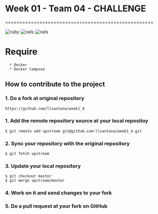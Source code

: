 # Week 01 - Team 04 - CHALLENGE
====================================================

![ruby](https://img.shields.io/badge/Ruby-2.4.2-red.svg)
![rails](https://img.shields.io/badge/Rails-5.1.4-red.svg)
![rails](https://img.shields.io/docker/automated/jrottenberg/ffmpeg.svg)

# Require
```
  * Docker
  * Docker Compose
```

## How to contribute to the project

### 1. Do a fork at original repository
```
https://github.com/llsantana/week1_4
```

### 1. Add the remote repository source at your local repositoy
```
$ git remote add upstream git@github.com:llsantana/week1_4.git
```

### 2. Sync your repository with the original repository
```
$ git fetch upstream
```

### 3. Update your local repository
```
$ git checkout master
$ git merge upstream/master
```

### 4. Work on it and send changes to your fork

### 5. Do a pull request at your fork on GitHub
